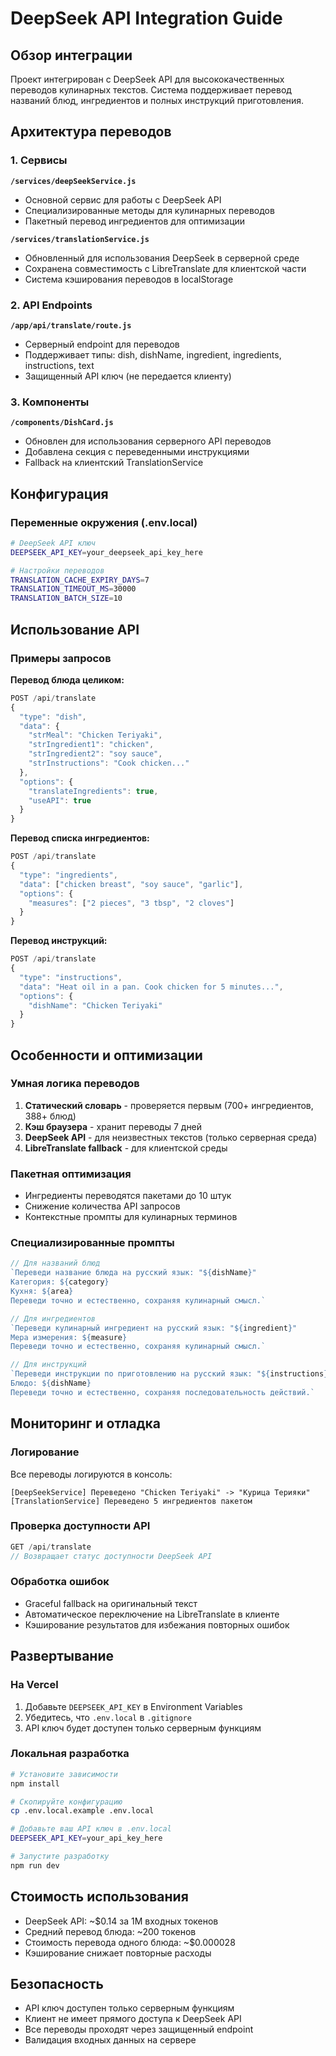 # DeepSeek API Integration Guide

## Обзор интеграции

Проект интегрирован с DeepSeek API для высококачественных переводов кулинарных текстов. Система поддерживает перевод названий блюд, ингредиентов и полных инструкций приготовления.

## Архитектура переводов

### 1. Сервисы

**`/services/deepSeekService.js`**
- Основной сервис для работы с DeepSeek API
- Специализированные методы для кулинарных переводов
- Пакетный перевод ингредиентов для оптимизации

**`/services/translationService.js`** 
- Обновленный для использования DeepSeek в серверной среде
- Сохранена совместимость с LibreTranslate для клиентской части
- Система кэширования переводов в localStorage

### 2. API Endpoints

**`/app/api/translate/route.js`**
- Серверный endpoint для переводов
- Поддерживает типы: dish, dishName, ingredient, ingredients, instructions, text
- Защищенный API ключ (не передается клиенту)

### 3. Компоненты

**`/components/DishCard.js`**
- Обновлен для использования серверного API переводов
- Добавлена секция с переведенными инструкциями
- Fallback на клиентский TranslationService

## Конфигурация

### Переменные окружения (.env.local)

```bash
# DeepSeek API ключ
DEEPSEEK_API_KEY=your_deepseek_api_key_here

# Настройки переводов
TRANSLATION_CACHE_EXPIRY_DAYS=7
TRANSLATION_TIMEOUT_MS=30000
TRANSLATION_BATCH_SIZE=10
```

## Использование API

### Примеры запросов

**Перевод блюда целиком:**
```javascript
POST /api/translate
{
  "type": "dish",
  "data": {
    "strMeal": "Chicken Teriyaki",
    "strIngredient1": "chicken",
    "strIngredient2": "soy sauce",
    "strInstructions": "Cook chicken..."
  },
  "options": {
    "translateIngredients": true,
    "useAPI": true
  }
}
```

**Перевод списка ингредиентов:**
```javascript
POST /api/translate
{
  "type": "ingredients",
  "data": ["chicken breast", "soy sauce", "garlic"],
  "options": {
    "measures": ["2 pieces", "3 tbsp", "2 cloves"]
  }
}
```

**Перевод инструкций:**
```javascript
POST /api/translate
{
  "type": "instructions",
  "data": "Heat oil in a pan. Cook chicken for 5 minutes...",
  "options": {
    "dishName": "Chicken Teriyaki"
  }
}
```

## Особенности и оптимизации

### Умная логика переводов

1. **Статический словарь** - проверяется первым (700+ ингредиентов, 388+ блюд)
2. **Кэш браузера** - хранит переводы 7 дней  
3. **DeepSeek API** - для неизвестных текстов (только серверная среда)
4. **LibreTranslate fallback** - для клиентской среды

### Пакетная оптимизация

- Ингредиенты переводятся пакетами до 10 штук
- Снижение количества API запросов
- Контекстные промпты для кулинарных терминов

### Специализированные промпты

```javascript
// Для названий блюд
`Переведи название блюда на русский язык: "${dishName}"
Категория: ${category}
Кухня: ${area}
Переведи точно и естественно, сохраняя кулинарный смысл.`

// Для ингредиентов  
`Переведи кулинарный ингредиент на русский язык: "${ingredient}"
Мера измерения: ${measure}
Переведи точно и естественно, сохраняя кулинарный смысл.`

// Для инструкций
`Переведи инструкции по приготовлению на русский язык: "${instructions}"
Блюдо: ${dishName}
Переведи точно и естественно, сохраняя последовательность действий.`
```

## Мониторинг и отладка

### Логирование

Все переводы логируются в консоль:
```
[DeepSeekService] Переведено "Chicken Teriyaki" -> "Курица Терияки"
[TranslationService] Переведено 5 ингредиентов пакетом
```

### Проверка доступности API

```javascript
GET /api/translate
// Возвращает статус доступности DeepSeek API
```

### Обработка ошибок

- Graceful fallback на оригинальный текст
- Автоматическое переключение на LibreTranslate в клиенте
- Кэширование результатов для избежания повторных ошибок

## Развертывание

### На Vercel

1. Добавьте `DEEPSEEK_API_KEY` в Environment Variables
2. Убедитесь, что `.env.local` в `.gitignore`
3. API ключ будет доступен только серверным функциям

### Локальная разработка

```bash
# Установите зависимости
npm install

# Скопируйте конфигурацию
cp .env.local.example .env.local

# Добавьте ваш API ключ в .env.local
DEEPSEEK_API_KEY=your_api_key_here

# Запустите разработку
npm run dev
```

## Стоимость использования

- DeepSeek API: ~$0.14 за 1M входных токенов
- Средний перевод блюда: ~200 токенов
- Стоимость перевода одного блюда: ~$0.000028
- Кэширование снижает повторные расходы

## Безопасность

- API ключ доступен только серверным функциям
- Клиент не имеет прямого доступа к DeepSeek API  
- Все переводы проходят через защищенный endpoint
- Валидация входных данных на сервере